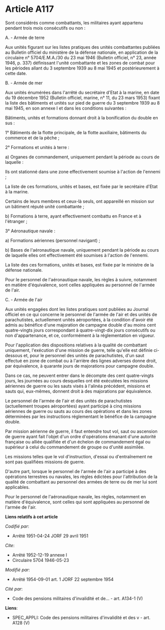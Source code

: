 # Article A117

Sont considérés comme combattants, les militaires ayant appartenu pendant trois mois consécutifs ou non :

A. - Armée de terre

Aux unités figurant sur les listes pratiques des unités combattantes publiées au Bulletin officiel du ministère de la défense
nationale, en application de la circulaire n° 5704/E.M.A./30 du 23 mai 1946 (Bulletin officiel, n° 23, année 1946, p. 337)
définissant l'unité combattante et les zones de combat pour les périodes allant du 3 septembre 1939 au 8 mai 1945 et
postérieurement à cette date.

B. - Armée de mer

Aux unités énumérées dans l'arrêté du secrétaire d'Etat à la marine, en date du 19 décembre 1952 (Bulletin officiel, marine,
n° 11, du 23 mars 1953) fixant la liste des bâtiments et unités sur pied de guerre du 3 septembre 1939 au 8 mai 1945, en son
annexe I et dans les conditions suivantes :

Bâtiments, unités et formations donnant droit à la bonification du double en sus :

1° Bâtiments de la flotte principale, de la flotte auxiliaire, bâtiments du commerce et de la pêche ;

2° Formations et unités à terre :

a) Organes de commandement, uniquement pendant la période au cours de laquelle :

Ils ont stationné dans une zone effectivement soumise à l'action de l'ennemi ;

La liste de ces formations, unités et bases, est fixée par le secrétaire d'Etat à la marine.

Certains de leurs membres et ceux-là seuls, ont appareillé en mission sur un bâtiment réputé unité combattante ;

b) Formations à terre, ayant effectivement combattu en France et à l'étranger ;

3° Aéronautique navale :

a) Formations aériennes (personnel navigant) ;

b) Bases de l'aéronautique navale, uniquement pendant la période au cours de laquelle elles ont effectivement été soumises à
l'action de l'ennemi.

La liste des ces formations, unités et bases, est fixée par le ministre de la défense nationale.

Pour le personnel de l'aéronautique navale, les règles à suivre, notamment en matière d'équivalence, sont celles appliquées
au personnel de l'armée de l'air.

C. - Armée de l'air

Aux unités engagées dont les listes pratiques sont publiées au Journal officiel en ce qui concerne le personnel de l'armée de
l'air et des unités de parachutistes, actuellement unités aéroportées, à la condition d'avoir été admis au bénéfice d'une
majoration de campagne double d'au moins cent quatre-vingts jours correspondant à quatre-vingt-dix jours consécutifs ou non
d'appartenance, et ce, conformément à la réglementation en vigueur.

Pour l'application des dispositions relatives à la qualité de combattant uniquement, l'exécution d'une mission de guerre,
telle qu'elle est définie ci-dessous et, pour le personnel des unités de parachutistes, d'un saut effectué en zone de combat
ou à l'arrière des lignes adverses donne droit, par équivalence, à quarante jours de majorations pour campagne double.

Dans ce cas, ne peuvent entrer dans le décompte des cent quatre-vingts jours, les journées au cours desquelles ont été
exécutées les missions aériennes de guerre ou les sauts visés à l'alinéa précédent, missions et sauts qui, eux-mêmes, donnent
droit à des majorations par équivalence.

Le personnel de l'armée de l'air et des unités de parachutistes (actuellement troupes aéroportées) ayant participé à cinq
missions aériennes de guerre ou sauts au cours des opérations et dans les zones déterminées par les instructions réglementant
le bénéfice de la campagne double.

Par mission aérienne de guerre, il faut entendre tout vol, saut ou ascension de guerre ayant fait l'objet d'un ordre
d'opérations émanant d'une autorité française ou alliée qualifiée et d'un échelon de commandement égal ou supérieur à celui
du commandement de groupe ou d'unité assimilée.

Les missions telles que le vol d'instruction, d'essai ou d'entraînement ne sont pas qualifiées missions de guerre.

D'autre part, lorsque le personnel de l'armée de l'air a participé à des opérations terrestres ou navales, les règles
édictées pour l'attribution de la qualité de combattant au personnel des armées de terre ou de mer lui sont applicables.

Pour le personnel de l'aéronautique navale, les règles, notamment en matière d'équivalence, sont celles qui sont appliquées
au personnel de l'armée de l'air.

**Liens relatifs à cet article**

_Codifié par_:

  - Arrêté 1951-04-24 JORF 29 avril 1951

_Cite_:

  - Arrêté 1952-12-19 annexe I
  - Circulaire 5704 1946-05-23

_Modifié par_:

  - Arrêté 1954-09-01 art. 1 JORF 22 septembre 1954

_Cité par_:

  - Code des pensions militaires d'invalidité et de... - art. A134-1 (V)

**Liens**:

  - SPEC_APPLI: Code des pensions militaires d'invalidité et des v - art. A128 (V)
